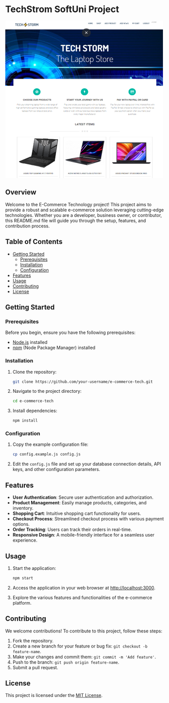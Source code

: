 # TechStrom SoftUni Project

<!-- ![Project Logo](Client/public/images/TechStorm.png) -->

<img src="/Client/public/images/TechStorm.png" alt="Project Logo" width="500" height="500">

## Overview

Welcome to the E-Commerce Technology project! This project aims to provide a robust and scalable e-commerce solution leveraging cutting-edge technologies. Whether you are a developer, business owner, or contributor, this README.md file will guide you through the setup, features, and contribution process.

## Table of Contents

- [Getting Started](#getting-started)
  - [Prerequisites](#prerequisites)
  - [Installation](#installation)
  - [Configuration](#configuration)
- [Features](#features)
- [Usage](#usage)
- [Contributing](#contributing)
- [License](#license)

## Getting Started

### Prerequisites

Before you begin, ensure you have the following prerequisites:

- [Node.js](https://nodejs.org/) installed
- [npm](https://www.npmjs.com/) (Node Package Manager) installed

### Installation

1. Clone the repository:

   ```bash
   git clone https://github.com/your-username/e-commerce-tech.git
   ```

2. Navigate to the project directory:

   ```bash
   cd e-commerce-tech
   ```

3. Install dependencies:

   ```bash
   npm install
   ```

### Configuration

1. Copy the example configuration file:

   ```bash
   cp config.example.js config.js
   ```

2. Edit the `config.js` file and set up your database connection details, API keys, and other configuration parameters.

## Features

- **User Authentication**: Secure user authentication and authorization.
- **Product Management**: Easily manage products, categories, and inventory.
- **Shopping Cart**: Intuitive shopping cart functionality for users.
- **Checkout Process**: Streamlined checkout process with various payment options.
- **Order Tracking**: Users can track their orders in real-time.
- **Responsive Design**: A mobile-friendly interface for a seamless user experience.

## Usage

1. Start the application:

   ```bash
   npm start
   ```

2. Access the application in your web browser at [http://localhost:3000](http://localhost:3000).

3. Explore the various features and functionalities of the e-commerce platform.

## Contributing

We welcome contributions! To contribute to this project, follow these steps:

1. Fork the repository.
2. Create a new branch for your feature or bug fix: `git checkout -b feature-name`.
3. Make your changes and commit them: `git commit -m 'Add feature'`.
4. Push to the branch: `git push origin feature-name`.
5. Submit a pull request.

## License

This project is licensed under the [MIT License](LICENSE).
